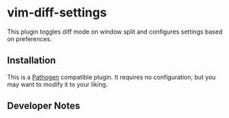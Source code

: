# vim-diff-settings

This plugin toggles diff mode on window split and configures settings based on preferences.

## Installation

This is a [Pathogen] compatible plugin.  It requires no configuration, but you may want to modify it to your liking.

## Developer Notes

[Pathogen]:http://github.com/tpope/vim-pathogen
